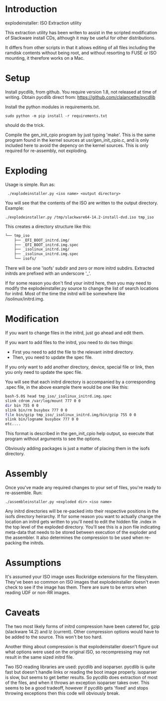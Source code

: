 Introduction
============

explodeinstaller: ISO Extraction utility

This extraction utility has been writen to assist in the scripted
modification of Slackware install CDs, although it may be useful for
other distributions.

It differs from other scripts in that it allows editing of all files
including the ramdisk contents without being root, and without resorting
to FUSE or ISO mounting, it therefore works on a Mac.


Setup
=====

Install pycdlib, from github.  You require version 1.8, not released
at time of writing.  Obtain pycdlib direct from:
https://github.com/clalancette/pycdlib

Install the python modules in requirements.txt.
```
sudo python -m pip install -r requirements.txt
```
should do the trick.

Compile the gen_init_cpio program by just typing 'make'.  This is the
same program found in the kernel sources at usr/gen_init_cpio.c, and
is only included here to avoid the depency on the kernel sources.
This is only required for re-assembly, not exploding.


Exploding
=========

Usage is simple.  Run as:

```
 ./explodeinstaller.py <iso name> <output directory>
```

You will see that the contents of the ISO are written to the output
directory.  Example:

```
./explodeinstaller.py /tmp/slackware64-14.2-install-dvd.iso tmp_iso
```

This creates a directory structure like this:

```bash
└── tmp_iso
    ├── _EFI_BOOT_initrd.img/
    ├── _EFI_BOOT_initrd.img.spec
    ├── _isolinux_initrd.img/
    ├── _isolinux_initrd.img.spec
    └── isofs/
```

There will be one 'isofs' subdir and zero or more initrd
subdirs.  Extracted initrds are prefixed with an underscore '_'.  

If for some reason you don't find your initrd here, then you may need to
modify the explodeinstaller.py source to change the list of search 
locations for initrd.  Most of the time the initrd will be somewhere like
/isolinux/initrd.img.

Modification
============

If you want to change files in the initrd, just go ahead and edit them.

If you want to add files to the initrd, you need to do two things:
 - First you need to add the file to the relevant initrd directory.  
 - Then, you need to update the spec file.

If you only want to add another directory, device, special file or link, 
then you only need to update the spec file.

You will see that each initrd directory is accompanied by a corresponding
.spec file, in the above example there would be one like this:

```bash
bash-5.0$ head tmp_iso/_isolinux_initrd.img.spec 
slink cdrom /var/log/mount 777 0 0
dir bin 755 0 0
slink bin/rm busybox 777 0 0
file bin/gzip tmp_iso/_isolinux_initrd.img/bin/gzip 755 0 0
slink bin/logname busybox 777 0 0
etc....
```

This format is described in the gen_init_cpio help output, so execute
that program without arguments to see the options.

Obviously adding packages is just a matter of placing them in the isofs
directory.


Assembly
========

Once you've made any required changes to your set of files, you're ready to
re-assemble.  Run:

```
./assembleinstaller.py <exploded dir> <iso name>
```

Any initrd directories will be re-packed into their respective positions in
the isofs directory heirarchy.  If for some reason you want to actually
change the location an initrd gets written to you'll need to edit the hidden
file .index in the top level of the exploded directory.  You'll see this is
a json file indicating meta-data that needs to be stored between execution
of the exploder and the assembler.  It also determines the compression to be
used when re-packing the initrds.


Assumptions
===========

It's assumed your ISO image uses Rockridge extensions for the filesystem. 
They've been so common on ISO images that explodeinstaller doesn't even 
check to see if the image has them.  There are sure to be errors when reading 
UDF or non-RR images.


Caveats
=======

The two most likely forms of initrd compression have been catered for, 
gzip (slackware 14.2) and lz (current).  Other compression options would
have to be added to the source.  This won't be too hard.

Another thing about compression is that explodeinstaller doesn't figure 
out what options were used on the original ISO, so recompressing may not
result in the same sized initrd file.

Two ISO reading libraries are used:  pycdlib and isoparser.  pycdlib is
quite fast but doesn't handle links or reading the boot image properly.
isoparser is slow, but seems to get better results.  So pycdlib does extraction of 
most of the files, and when it throws an exception isoparser takes over. 
This seems to be a good tradeoff, however if pycdlib gets 'fixed' and stops
throwing exceptions then this code will obviously break.
